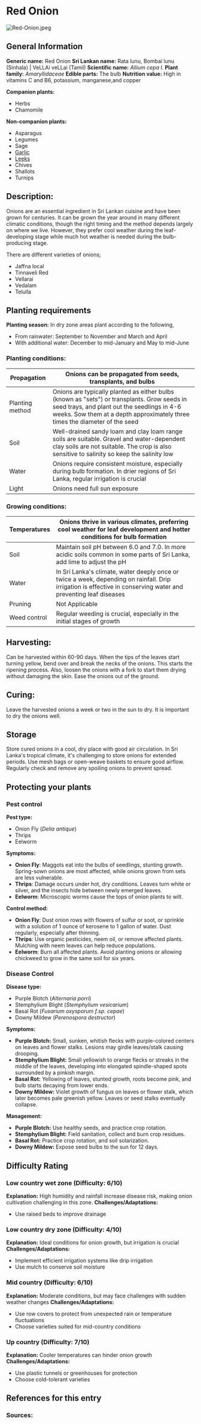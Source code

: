 # Red Onion
![Red-Onion.jpeg](../../assets/images/Red-Onion.jpeg "By © User:Colin / Wikimedia Commons, CC BY-SA 3.0, https://commons.wikimedia.org/w/index.php?curid=19181856")

## General Information
**Generic name:** Red Onion
**Sri Lankan name:** Rata lunu, Bombai lunu (Sinhala) | VeLLAi veLLai (Tamil)
**Scientific name:** _Allium cepa l._
**Plant family:** _Amaryllidaceae_
**Edible parts:** The bulb
**Nutrition value:** High in vitamins C and B6, potassium, manganese,and copper

**Companion plants:**
- Herbs
- Chamomile

**Non-companion plants:**
- Asparagus
- Legumes
- Sage
- [Garlic](https://lanka.wiki/herbs%20&%20spices/garlic.html)
- [Leeks](https://lanka.wiki/leafy%20greens/leeks.html)
- Chives
- Shallots
- Turnips

## Description:
Onions are an essential ingredient in Sri Lankan cuisine and have been grown for centuries. It can be grown the year around in many different climatic conditions, though the right timing and the method depends largely on where we live. However, they prefer cool weather during the leaf-developing stage while much hot weather is needed during the bulb-producing stage. 

There are different varieties of onions;
- Jaffna local 
- Tinnaveli Red
- Vellarai
- Vedalam
- Telulla 

## Planting requirements
**Planting season:** In dry zone areas plant according to the following,
- From rainwater: September to November and March and April
- With additional water: December to mid-January and May to mid-June

### Planting conditions:
| Propagation | Onions can be propagated from seeds, transplants, and bulbs |
|----|----|
| Planting method | Onions are typically planted as either bulbs (known as "sets") or transplants. Grow seeds in seed trays, and plant out the seedlings in 4-6 weeks. Sow them at a depth approximately three times the diameter of the seed |
| Soil | Well-drained sandy loam and clay loam range soils are suitable. Gravel and water-dependent clay soils are not suitable. The crop is also sensitive to salinity so keep the salinity low |
| Water | Onions require consistent moisture, especially during bulb formation. In drier regions of Sri Lanka, regular irrigation is crucial |
| Light | Onions need full sun exposure |

### Growing conditions:
| Temperatures | Onions thrive in various climates, preferring cool weather for leaf development and hotter conditions for bulb formation |
|----|----|
| Soil | Maintain soil pH between 6.0 and 7.0. In more acidic soils common in some parts of Sri Lanka, add lime to adjust the pH |
| Water | In Sri Lanka's climate, water deeply once or twice a week, depending on rainfall. Drip irrigation is effective in conserving water and preventing leaf diseases |
| Pruning | Not Applicable |
| Weed control | Regular weeding is crucial, especially in the initial stages of growth |

## Harvesting:
Can be harvested within 60-90 days. When the tips of the leaves start turning yellow, bend over and break the necks of the onions. This starts the ripening process. Also, loosen the onions with a fork to start them drying without damaging the skin. Ease the onions out of the ground.

## Curing:
Leave the harvested onions a week or two in the sun to dry. It is important to dry the onions well.

## Storage
Store cured onions in a cool, dry place with good air circulation. In Sri Lanka's tropical climate, it's challenging to store onions for extended periods. Use mesh bags or open-weave baskets to ensure good airflow. Regularly check and remove any spoiling onions to prevent spread.

## Protecting your plants
### Pest control
**Pest type:** 
- Onion Fly (_Delia antique_)
- Thrips
- Eelworm

**Symptoms:**
- **Onion Fly**: Maggots eat into the bulbs of seedlings, stunting growth. Spring-sown onions are most affected, while onions grown from sets are less vulnerable.
- **Thrips**: Damage occurs under hot, dry conditions. Leaves turn white or silver, and the insects hide between newly emerged leaves.
- **Eelworm**: Microscopic worms cause the tops of onion plants to wilt.

**Control method:**
- **Onion Fly**: Dust onion rows with flowers of sulfur or soot, or sprinkle with a solution of 1 ounce of kerosene to 1 gallon of water. Dust regularly, especially after thinning.
- **Thrips**: Use organic pesticides, neem oil, or remove affected plants. Mulching with neem leaves can help reduce populations.
- **Eelworm**: Burn all affected plants. Avoid planting onions or allowing chickweed to grow in the same soil for six years.

### Disease Control
**Disease type:**
- Purple Blotch (_Alternaria porri_)
- Stemphylium Blight (_Stemphylium vesicarium_)
- Basal Rot (_Fusarium oxysporum f.sp. cepae_)
- Downy Mildew (_Perenospora destructor_)

**Symptoms:**
- **Purple Blotch:** Small, sunken, whitish flecks with purple-colored centers on leaves and flower stalks. Lesions may girdle leaves/stalk causing drooping.
- **Stemphylium Blight:** Small yellowish to orange flecks or streaks in the middle of the leaves, developing into elongated spindle-shaped spots surrounded by a pinkish margin.
- **Basal Rot:** Yellowing of leaves, stunted growth, roots become pink, and bulb starts decaying from lower ends.
- **Downy Mildew:** Violet growth of fungus on leaves or flower stalk, which later becomes pale greenish yellow. Leaves or seed stalks eventually collapse.

**Management:**
- **Purple Blotch:** Use healthy seeds, and practice crop rotation.
- **Stemphylium Blight:** Field sanitation, collect and burn crop residues.
- **Basal Rot:** Practice crop rotation, and soil solarization.
- **Downy Mildew:** Expose seed bulbs to the sun for 12 days.

## Difficulty Rating
### Low country wet zone (Difficulty: 6/10)
**Explanation:** High humidity and rainfall increase disease risk, making onion cultivation challenging in this zone.
**Challenges/Adaptations:**
- Use raised beds to improve drainage

### Low country dry zone (Difficulty: 4/10)
**Explanation:** Ideal conditions for onion growth, but irrigation is crucial
**Challenges/Adaptations:**
- Implement efficient irrigation systems like drip irrigation
- Use mulch to conserve soil moisture

### Mid country (Difficulty: 6/10)
**Explanation:** Moderate conditions, but may face challenges with sudden weather changes
**Challenges/Adaptations:**
- Use row covers to protect from unexpected rain or temperature fluctuations
- Choose varieties suited for mid-country conditions

### Up country (Difficulty: 7/10)
**Explanation:** Cooler temperatures can hinder onion growth
**Challenges/Adaptations:**
- Use plastic tunnels or greenhouses for protection
- Choose cold-tolerant varieties


## References for this entry
### Sources: